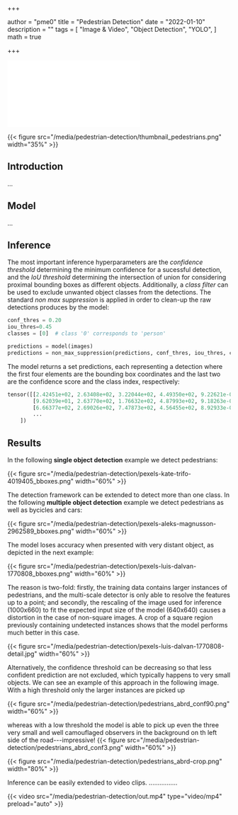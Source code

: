 +++

author = "pme0"
title = "Pedestrian Detection"
date = "2022-01-10"
description = ""
tags = [
    "Image & Video",
    "Object Detection",
    "YOLO", 
]
math = true

+++




<iframe src="/media/out.mp4"
        scrolling="no" border="0" frameborder="no" framespacing="0" allowfullscreen="true"></iframe>

{{< figure src="/media/pedestrian-detection/thumbnail_pedestrians.png" width="35%" >}}


## Introduction

...

## Model

...

## Inference

The most important inference hyperparameters are the *confidence threshold* determining the minimum confidence for a sucessful detection, and the *IoU threshold* determining the intersection of union for considering proximal bounding boxes as different objects. Additionally, a *class filter* can be used to exclude unwanted object classes from the detections. The standard *non max suppression* is applied in order to clean-up the raw detections produces by the model:
```python
conf_thres = 0.20
iou_thres=0.45
classes = [0]  # class '0' corresponds to 'person'

predictions = model(images)
predictions = non_max_suppression(predictions, conf_thres, iou_thres, classes)
```
The model returns a set predictions, each representing a detection where the first four elements are the bounding box coordinates and the last two are the confidence score and the class index, respectively:
```python
tensor([[2.42451e+02, 2.63408e+02, 3.22044e+02, 4.49350e+02, 9.22621e-01, 0.00000e+00],
        [9.62039e+01, 2.63770e+02, 1.76632e+02, 4.87993e+02, 9.18263e-01, 0.00000e+00],
        [6.66377e+02, 2.69026e+02, 7.47873e+02, 4.56455e+02, 8.92933e-01, 0.00000e+00],
        ...
    ])
```



## Results

In the following **single object detection** example we detect pedestrians:

{{< figure src="/media/pedestrian-detection/pexels-kate-trifo-4019405_bboxes.png" width="60%" >}}


The detection framework can be extended to detect more than one class. In the following **multiple object detection** example we detect pedestrians as well as bycicles and cars:

{{< figure src="/media/pedestrian-detection/pexels-aleks-magnusson-2962589_bboxes.png" width="60%" >}}



The model loses accuracy when presented with very distant object, as depicted in the next example:

{{< figure src="/media/pedestrian-detection/pexels-luis-dalvan-1770808_bboxes.png" width="60%" >}}
 
The reason is two-fold: firstly, the training data contains larger instances of pedestrians, and the multi-scale detector is only able to resolve the features up to a point;
and secondly, the rescaling of the image used for inference (1000x660) to fit the expected input size of the model (640x640) causes a distortion in the case of non-square images.
A crop of a square region previously containing undetected instances shows that the model performs much better in this case. 

{{< figure src="/media/pedestrian-detection/pexels-luis-dalvan-1770808-detail.jpg" width="60%" >}}
 
Alternatively, the confidence threshold can be decreasing so that less confident prediction are not excluded, which typically happens to very small objects.
We can see an example of this approach in the following image. With a high threshold only the larger instances are picked up

{{< figure src="/media/pedestrian-detection/pedestrians_abrd_conf90.png" width="60%" >}}

whereas with a low threshold the model is able to pick up even the three very small and well camouflaged observers in the background on th left side of the road---impressive!
{{< figure src="/media/pedestrian-detection/pedestrians_abrd_conf3.png" width="60%" >}}

{{< figure src="/media/pedestrian-detection/pedestrians_abrd-crop.png" width="80%" >}}

Inference can be easily extended to video clips. ................

{{< video src="/media/pedestrian-detection/out.mp4" type="video/mp4" preload="auto" >}}
